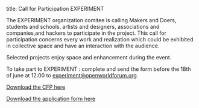 title: Call for Participation EXPERIMENT

The EXPERIMENT organization comitee is calling Makers and Doers, students and schools, artists and designers, associations and companies,and hackers to participate in the project. This call for participation concerns every work and realization which could be exhibited in collective space and have an interaction with the audience.

Selected projects enjoy space and enhancement during the event.

To take part to EXPERIMENT : complete and send the form before the 18th of june at 12:00 to [experiment@openworldforum.org][4].

[Download the CFP here](/static/Documents/Call_for_participation_OWF13_experiment_EN.pdf)

[Download the application form here](/static/Documents/formOWF13AAPExperiment_VE_v2.odt)


 [4]: mailto:experiment%40openworldforum.org
